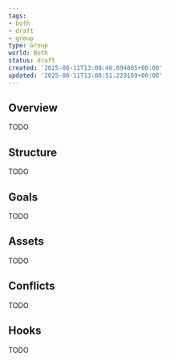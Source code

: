 ```yaml
---
tags:
- both
- draft
- group
type: Group
world: Both
status: draft
created: '2025-08-11T13:08:46.094885+00:00'
updated: '2025-08-11T13:08:51.229169+00:00'
---
```



## Overview

TODO
## Structure

TODO
## Goals

TODO
## Assets

TODO
## Conflicts

TODO
## Hooks

TODO
